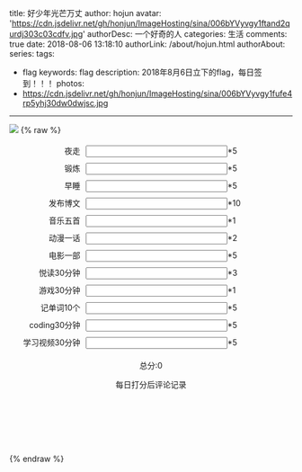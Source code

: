 title: 好少年光芒万丈
author: hojun
avatar: 'https://cdn.jsdelivr.net/gh/honjun/ImageHosting/sina/006bYVyvgy1ftand2qurdj303c03cdfv.jpg'
authorDesc: 一个好奇的人
categories: 生活
comments: true
date: 2018-08-06 13:18:10
authorLink: /about/hojun.html
authorAbout:
series:
tags:
 - flag
keywords: flag
description: 2018年8月6日立下的flag，每日签到！！！
photos:
 - https://cdn.jsdelivr.net/gh/honjun/ImageHosting/sina/006bYVyvgy1fufe4rp5yhj30dw0dwjsc.jpg
---
![](https://cdn.jsdelivr.net/gh/honjun/ImageHosting/sina/006bYVyvgy1fufe4r89h4j30fg07imy0.jpg)
{% raw %}
<style>
  .ginput {
    display: inline-block !important;
    width: 50% !important;
    margin: 5px 0 5px 0;
  }
  .key{
    display: inline-block !important;
    width: 25% !important;
    text-align: right;
    padding-right: 10px;
  }
  .toadyCount {
    margin-top: 10px;
    text-align: center;
  }
  .bubbles > .particle {
    opacity: 0;
    position: absolute;
    background-color: rgba(128,255,0,0.7);
    animation: bubbles 18s ease-in infinite;
    border-radius: 100%;
  }
  @keyframes bubbles {
    0% {
      opacity: 0;
    }
    5% {
      opacity: 1;
      transform: translate(0, -20%);
    }
    100% {
      opacity: 0;
      transform: translate(0, -8000%);
    }
  }
</style>
<span class="key">夜走</span><input class="ginput" type="number" data-item="夜走" data-score="5">*5<br>
<span class="key">锻炼</span><input class="ginput" type="number" data-item="锻炼" data-score="5">*5<br>
<span class="key">早睡</span><input class="ginput" type="number" data-item="早睡" data-score="5">*5<br>
<span class="key">发布博文</span><input class="ginput" type="number" data-item="发布博文" data-score="10">*10<br>
<span class="key">音乐五首</span><input class="ginput" type="number" data-item="音乐五首" data-score="1">*1<br>
<span class="key">动漫一话</span><input class="ginput" type="number" data-item="动漫一话" data-score="2">*2<br>
<span class="key">电影一部</span><input class="ginput" type="number" data-item="电影一部" data-score="5">*5<br>
<span class="key">悦读30分钟</span><input class="ginput" type="number" data-item="悦读30分钟" data-score="3">*3<br>
<span class="key">游戏30分钟</span><input class="ginput" type="number" data-item="游戏30分钟" data-score="1">*1<br>
<span class="key">记单词10个</span><input class="ginput" type="number" data-item="记单词10个" data-score="5">*5<br>
<span class="key">coding30分钟</span><input class="ginput" type="number" data-item="coding30分钟" data-score="5">*5<br>
<span class="key">学习视频30分钟</span><input class="ginput" type="number" data-item="学习视频30分钟" data-score="5">*5<br>
<p class="toadyCount">总分:0</p>
<p style="text-align: center;">每日打分后评论记录</p>
<div style="width: 100%; height: 100px; position: relative; bottom: 0px;" class="particletext bubbles"></div>
<script type="text/javascript" src="/js/jquery.min.js"></script>
<script>
  ;(function(){
    function calcCount(){
      var count = 0;
      var item = '';
      $(".ginput").each(function(){
        if ($(this).val()) {
          item += $(this).attr('data-item') + '*' + $(this).val() + "、";
        }
        count += Number($(this).val()) * Number($(this).attr('data-score'));
      })
      return count + "--" + item;
    }
    $(".ginput").on("input propertychange change",function(event){
       $(".toadyCount").html('总分：' + calcCount());
    });
  })()
  function bubbles() {
     $.each($(".particletext.bubbles"), function(){
        var bubblecount = ($(this).width()/50)*10;
        for(var i = 0; i <= bubblecount; i++) {
           var size = ($.rnd(40,80)/10);
           $(this).append('<span class="particle" style="top:' + $.rnd(20,80) + '%; left:' + $.rnd(0,95) + '%;width:' + size + 'px; height:' + size + 'px;animation-delay: ' + ($.rnd(0,180)/10) + 's;"></span>');
        }
     });
  }
  jQuery.rnd = function(m,n) {
      m = parseInt(m);
      n = parseInt(n);
      return Math.floor( Math.random() * (n - m + 1) ) + m;
  }
  bubbles();
</script>
{% endraw %}